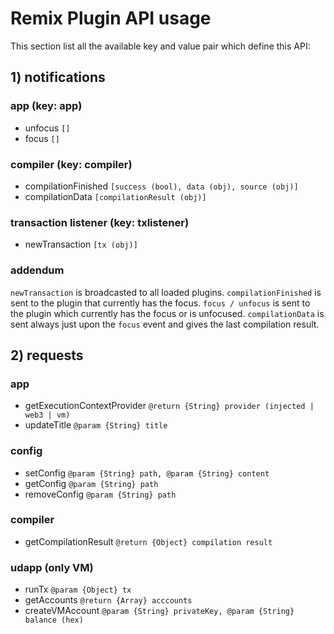 Remix Plugin API usage
======================

This section list all the available key and value pair which define this API:

## 1) notifications

### app (key: app)
 
 - unfocus `[]`
 - focus `[]`

### compiler (key: compiler)

 - compilationFinished `[success (bool), data (obj), source (obj)]`
 - compilationData `[compilationResult (obj)]`
 
### transaction listener (key: txlistener)

 - newTransaction `[tx (obj)]`

### addendum
 
`newTransaction` is broadcasted to all loaded plugins.
`compilationFinished` is sent to the plugin that currently has the focus.
`focus / unfocus` is sent to the plugin which currently has the focus or is unfocused.
`compilationData` is sent always just upon the `focus` event and gives the last compilation result.

## 2) requests

### app

 - getExecutionContextProvider `@return {String} provider (injected | web3 | vm)`
 - updateTitle `@param {String} title`
 
### config

 - setConfig `@param {String} path, @param {String} content`
 - getConfig `@param {String} path`
 - removeConfig `@param {String} path`

### compiler
 - getCompilationResult `@return {Object} compilation result`

### udapp (only VM)
 - runTx `@param {Object} tx`
 - getAccounts `@return {Array} acccounts`
 - createVMAccount `@param {String} privateKey, @param {String} balance (hex)`
 


